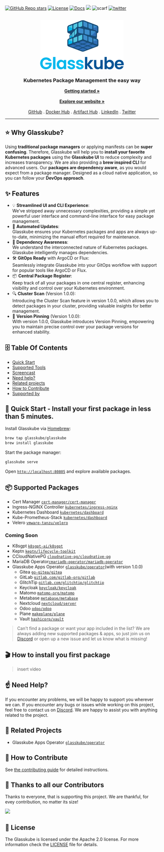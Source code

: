 [![GitHub Repo stars](https://img.shields.io/github/stars/glasskube/glasskube)](https://github.com/glasskube/glasskube)
[![License](https://img.shields.io/badge/License-Apache_2.0-blue.svg)](https://opensource.org/licenses/Apache-2.0)
[![Docs](https://img.shields.io/badge/docs-glasskube.dev%2Fdocs-blue)](https://glasskube.dev/docs/)
[![](https://dcbadge.vercel.app/api/server/SxH6KUCGH7?style=flat)](https://discord.gg/SxH6KUCGH7) 
![scarf](https://img.shields.io/static/v1?label=Scarf:%20Downloads&message=8/month&style=flat&color=0572F1&labelColor=374151)
[![twitter](https://img.shields.io/twitter/follow/glasskube?style=social)](https://twitter.com/intent/follow?screen_name=glasskube)

<br>
<div align="center">
  <a href="https://glasskube.dev/">
    <img src="https://raw.githubusercontent.com/glasskube/.github/main/images/glasskube-logo.png" alt="Glasskube Logo" height="160">
  </a>

<h3 align="center">Kubernetes Package Management the easy way </h3>

  <p align="center">
    <a href="https://glasskube.dev/docs/getting-started/install"><strong>Getting started »</strong></a>
    <br> <br>
    <a href="https://glasskube.dev/"><strong>Explore our website »</strong></a>
    <br>
    <br>
    <a href="https://github.com/glasskube" target="_blank">GitHub</a>
    .
    <a href="https://hub.docker.com/u/glasskube" target="_blank">Docker Hub</a>
    .
    <a href="https://artifacthub.io/packages/search?org=glasskube" target="_blank">Artifact Hub</a>
    .
    <a href="https://www.linkedin.com/company/glasskube/" target="_blank">LinkedIn</a>
    . 
     <a href="https://x.com/glasskube?s=20" target="_blank">Twitter</a>
  </p>
</div>

<hr>

## ⭐️ Why Glasskube?
Using **traditional package managers** or applying manifests can be **super confusing**. Therefore, Glasskube will help you to **install your favorite Kubernetes packages**  using the **Glasskube UI** to reduce complexity and increases transparency. We are also providing a **brew inspired CLI** for advanced users. Our **packages are dependency aware**, as you would expect from a package manager. Designed as a cloud native application, so you can follow your **DevOps approach**.

## ✨ Features
- 💡 **Streamlined UI and CLI Experience**:
<br> We've stripped away unnecessary complexities, providing a simple yet powerful user interface and command-line interface for easy package management.
- 🔄 **Automated Updates**: 
<br> Glasskube ensures your Kubernetes packages and apps are always up-to-date, minimizing the manual effort required for maintenance.
- 🤝 **Dependency Awareness**: 
<br> We understand the interconnected nature of Kubernetes packages. Glasskube intelligently manages dependencies.
- 🛠️ **GitOps Ready** with ArgoCD or Flux: 
<br> Seamlessly integrate Glasskube into your GitOps workflow with support for popular tools like ArgoCD or Flux.
- 📦 **Central Package Register**: 
<br> Keep track of all your packages in one central register, enhancing visibility and control over your Kubernetes environment.
- 🔍 **Cluster Scan** (Version 1.0.0): 
<br> Introducing the Cluster Scan feature in version 1.0.0, which allows you to detect packages in your cluster, providing valuable insights for better management.
- 🔐 **Version Pinning** (Version 1.0.0): 
<br> With version 1.0.0, Glasskube introduces Version Pinning, empowering you to maintain precise control over your package versions for enhanced stability.

## 🗄️ Table Of Contents
- [Quick Start](https://github.com/glasskube/#-quick-start)
- [Supported Tools](https://github.com/glasskube/glasskube#-supported-tools)
- [Screencast](https://github.com/glasskube/glasskube#-screencast)
- [Need help?](https://github.com/glasskube/glasskube#-need-help)
- [Related projects](https://github.com/glasskube/glasskube#-related-projects)
- [How to Contribute](https://github.com/glasskube/glasskube#-how-to-contribute) 
- [Supported by](https://github.com/glasskube/glasskube#-supported-by)

## 🚀 Quick Start - Install your first package in less than 5 minutes.


Install Glasskube via [Homebrew](https://brew.sh/):

```bash
brew tap glasskube/glasskube
brew install glasskube
```

Start the package manager:

```bash
glasskube serve
```

Open [`http://localhost:80805`](http://localhost:80805) and explore available packages.

## 📦 Supported Packages  
- Cert Manager [`cert-manager/cert-manager`](https://github.com/cert-manager/cert-manager)
- Ingress-NGINX Controller [`kubernetes/ingress-nginx`](https://github.com/kubernetes/ingress-nginx) 
- Kubernetes Dashboard [`kubernetes/dashboard`](https://github.com/kubernetes/dashboard)
- Kube-Prometheus-Stack [`kubernetes/dashboard`](https://github.com/kubernetes/dashboard)
- Velero [`vmware-tanzu/velero`](https://github.com/vmware-tanzu/velero)

### Coming Soon
- K8sgpt [`k8sgpt-ai/k8sgpt`](https://github.com/k8sgpt-ai/k8sgpt)
- Keptn [`keptn/lifecycle-toolkit`](https://github.com/keptn/lifecycle-toolkit)
- CCloudNativePG [`cloudnative-pg/cloudnative-pg`](https://github.com/cloudnative-pg/cloudnative-pg])
- MariaDB Operator[`cmariadb-operator/mariadb-operator`](https://github.com/mariadb-operator/mariadb-operator])
- Glasskube Apps Operator [`glasskube/operator`](https://github.com/glasskube/operator/)(with version 1.0.0)
    - Gitea [`go-gitea/gitea`](https://github.com/go-gitea/gitea)
    - GitLab [`gitlab.com/gitlab-org/gitlab`](https://gitlab.com/gitlab-org/gitlab)
    - GlitchTip [`gitlab.com/glitchtip/glitchtip`](https://gitlab.com/glitchtip)
    - Keycloak [`keycloak/keycloak`](https://github.com/keycloak/keycloak)
    - Matomo [`matomo-org/matomo`](https://github.com/matomo-org/matomo)
    - Metabase [`metabase/metabase`](https://github.com/metabase/metabase)
    - Nextcloud [`nextcloud/server`](https://github.com/nextcloud/server)
    - Odoo [`odoo/odoo`](https://github.com/odoo/odoo)
    - Plane [`makeplane/plane`](https://github.com/makeplane/plane)
    - Vault [`hashicorp/vault`](https://github.com/hashicorp/vault)

> Can't find a package or want your app included in the list? We are always adding new supported packages & apps, so just join us on [Discord](https://discord.gg/SxH6KUCGH7) or open up a new issue and let us know what is missing!

## 🎬 How to install you first package

> insert video

## ☝️ Need Help?
If you encounter any problems, we will be happy to support you wherever we can. If you encounter any bugs or issues while working on this project, feel free to contact us on [Discord](https://discord.gg/SxH6KUCGH7). We are happy to assist you with anything related to the project.

## 📎 Related Projects

- Glasskube Apps Operator [`glasskube/operator`](https://github.com/glasskube/operator/)

## 🤝 How to Contribute

See [the contributing guide](CONTRIBUTING.md) for detailed instructions.


## 🤩 Thanks to all our Contributors 

Thanks to everyone, that is supporting this project. We are thankful, for evey contribution, no matter its size! 

<a href="https://github.com/glasskube/glasskube/graphs/contributors">
  <img src="https://contrib.rocks/image?repo=glasskube/glasskube" />
</a>

## 📘 License 

The Glasskube is licensed under the Apache 2.0 license. For more information check the [LICENSE](https://github.com/glasskube/glasskube/blob/main/LICENSE) file for details.
